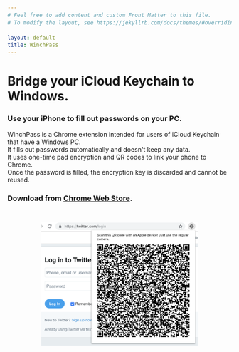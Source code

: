 ```yaml
---
# Feel free to add content and custom Front Matter to this file.
# To modify the layout, see https://jekyllrb.com/docs/themes/#overriding-theme-defaults

layout: default
title: WinchPass
---
```


# Bridge your iCloud Keychain to Windows.

### Use your iPhone to fill out passwords on your PC.  

WinchPass is a Chrome extension intended for users of iCloud Keychain that have a Windows PC.  
It fills out passwords automatically and doesn't keep any data.  
It uses one-time pad encryption and QR codes to link your phone to Chrome.  
Once the password is filled, the encryption key is discarded and cannot be reused.

### Download from <a href="https://chrome.google.com/webstore/detail/kalncabcefgchiphkgoiiglapkoopeal" target="_blank">Chrome Web Store</a>.

<div style="text-align:center; padding-top: 20pt;">
<img src="images/screenshot.png" alt="Screenshot" width="70%"/>
</div>
